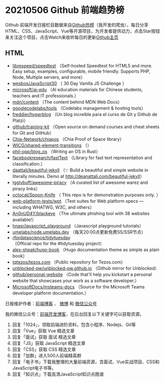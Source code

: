 # 20210506 Github 前端趋势榜

Github 前端开发日报栏目数据来自[Github热榜](https://github.qdkfweb.cn/)（我开发的爬虫），每日分享HTML、CSS、JavaScript、Vue等开源项目，为开发者提供动力，点击Star按钮来关注这个项目，点击Watch来收听每日的更新[Github主页](https://github.com/kujian/githubTrending)
## HTML

* [librespeed/speedtest](https://github.com/librespeed/speedtest) （Self-hosted Speedtest for HTML5 and more. Easy setup, examples, configurable, mobile friendly. Supports PHP, Node, Multiple servers, and more）
* [wesbos/JavaScript30](https://github.com/wesbos/JavaScript30) （
        30 Day Vanilla JS Challenge
      ）
* [microsoft/ai-edu](https://github.com/microsoft/ai-edu) （AI education materials for Chinese students, teachers and IT professionals.）
* [mdn/content](https://github.com/mdn/content) （The content behind MDN Web Docs）
* [googlecodelabs/tools](https://github.com/googlecodelabs/tools) （Codelabs management &amp; hosting tools）
* [freddier/hyperblog](https://github.com/freddier/hyperblog) （Un blog increíble para el curso de Git y Github de Platzi）
* [github/training-kit](https://github.com/github/training-kit) （Open source on demand courses and cheat sheets for Git and GitHub）
* [Chia-Network/chiapos](https://github.com/Chia-Network/chiapos) （Chia Proof of Space library）
* [WICG/shared-element-transitions](https://github.com/WICG/shared-element-transitions) （）
* [phil-opp/blog_os](https://github.com/phil-opp/blog_os) （Writing an OS in Rust）
* [facebookresearch/fastText](https://github.com/facebookresearch/fastText) （Library for fast text representation and classification.）
* [daattali/beautiful-jekyll](https://github.com/daattali/beautiful-jekyll) （&#x2728; Build a beautiful and simple website in literally minutes. Demo at <a href="http://deanattali.com/beautiful-jekyll" rel="nofollow">http://deanattali.com/beautiful-jekyll</a>）
* [Igglybuff/awesome-piracy](https://github.com/Igglybuff/awesome-piracy) （A curated list of awesome warez and piracy links）
* [octocat/Spoon-Knife](https://github.com/octocat/Spoon-Knife) （
        This repo is for demonstration purposes only.
      ）
* [web-platform-tests/wpt](https://github.com/web-platform-tests/wpt) （Test suites for Web platform specs — including WHATWG, W3C, and others）
* [An0nUD4Y/blackeye](https://github.com/An0nUD4Y/blackeye) （The ultimate phishing tool with 38 websites available!）
* [hnasr/javascript_playground](https://github.com/hnasr/javascript_playground) （Javascript playground tutorials）
* [umelabs/node.umelabs.dev](https://github.com/umelabs/node.umelabs.dev) （每天20:00点更新免费SS/SSR节点）
* [rfordatascience/tidytuesday](https://github.com/rfordatascience/tidytuesday) （Official repo for the #tidytuesday project）
* [alex-shpak/hugo-book](https://github.com/alex-shpak/hugo-book) （Hugo documentation theme as simple as plain book）
* [tqtezos/tezos.com](https://github.com/tqtezos/tezos.com) （Public repository for Tezos.com）
* [unblocked-pw/unblocked-pw.github.io](https://github.com/unblocked-pw/unblocked-pw.github.io) （Github mirror for Unblocked）
* [github/personal-website](https://github.com/github/personal-website) （Code that'll help you kickstart a personal website that showcases your work as a software developer.）
* [MicrosoftDocs/msteams-docs](https://github.com/MicrosoftDocs/msteams-docs) （Source for the Microsoft Teams developer platform documentation.）


日报维护作者：[前端博客](https://qdkfweb.cn/) 、 [微博](https://qdkfweb.cn/go/weibo) 和 [微信公众号](https://open.weixin.qq.com/qr/code?username=caibaojian_com)

我的微信公众号：[前端开发博客](https://open.weixin.qq.com/qr/code?username=caibaojian_com)，在后台回复以下关键字可以获取资源。

1. 回复「1024」，领取前端进阶资料，包含小程序、Nodejs、Git等
2. 回复「Vue」获取 Vue 精选文章
3. 回复「面试」获取 面试 精选文章
4. 回复「JS」获取 JavaScript 精选文章
5. 回复「CSS」获取 CSS 精选文章
6. 回复「加群」进入500人前端精英群
7. 回复「电子书」下载我整理的大量前端资源，含面试、Vue实战项目、CSS和JavaScript电子书等。
8. 回复「知识点」下载高清JavaScript知识点图谱